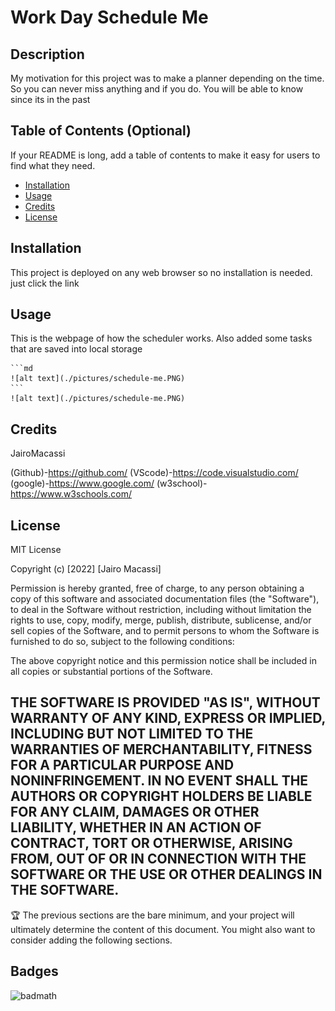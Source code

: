 # Work Day Schedule Me

## Description

My motivation for this project was to make a planner depending on the time. So you can never miss anything and if you do. You will be able to know since its in the past

## Table of Contents (Optional)

If your README is long, add a table of contents to make it easy for users to find what they need.

- [Installation](#installation)
- [Usage](#usage)
- [Credits](#credits)
- [License](#license)

## Installation

This project is deployed on any web browser so no installation is needed. just click the link

## Usage

This is the webpage of how the scheduler works. Also added some tasks that are saved into local storage

    ```md
    ![alt text](./pictures/schedule-me.PNG)
    ```
    ![alt text](./pictures/schedule-me.PNG)
## Credits

JairoMacassi

(Github)-https://github.com/ (VScode)-https://code.visualstudio.com/ (google)-https://www.google.com/ (w3school)-https://www.w3schools.com/

## License

MIT License

Copyright (c) [2022] [Jairo Macassi]

Permission is hereby granted, free of charge, to any person obtaining a copy
of this software and associated documentation files (the "Software"), to deal
in the Software without restriction, including without limitation the rights
to use, copy, modify, merge, publish, distribute, sublicense, and/or sell
copies of the Software, and to permit persons to whom the Software is
furnished to do so, subject to the following conditions:

The above copyright notice and this permission notice shall be included in all
copies or substantial portions of the Software.

THE SOFTWARE IS PROVIDED "AS IS", WITHOUT WARRANTY OF ANY KIND, EXPRESS OR
IMPLIED, INCLUDING BUT NOT LIMITED TO THE WARRANTIES OF MERCHANTABILITY,
FITNESS FOR A PARTICULAR PURPOSE AND NONINFRINGEMENT. IN NO EVENT SHALL THE
AUTHORS OR COPYRIGHT HOLDERS BE LIABLE FOR ANY CLAIM, DAMAGES OR OTHER
LIABILITY, WHETHER IN AN ACTION OF CONTRACT, TORT OR OTHERWISE, ARISING FROM,
OUT OF OR IN CONNECTION WITH THE SOFTWARE OR THE USE OR OTHER DEALINGS IN THE
SOFTWARE.
---

🏆 The previous sections are the bare minimum, and your project will ultimately determine the content of this document. You might also want to consider adding the following sections.

## Badges

![badmath](https://img.shields.io/github/languages/top/lernantino/badmath)


